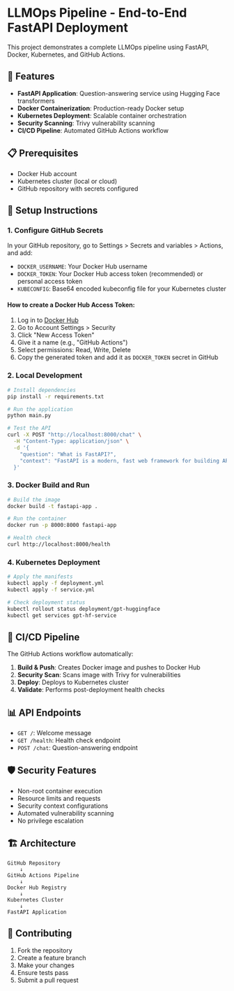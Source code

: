 # LLMOps Pipeline - End-to-End FastAPI Deployment

This project demonstrates a complete LLMOps pipeline using FastAPI, Docker, Kubernetes, and GitHub Actions.

## 🚀 Features

- **FastAPI Application**: Question-answering service using Hugging Face transformers
- **Docker Containerization**: Production-ready Docker setup
- **Kubernetes Deployment**: Scalable container orchestration
- **Security Scanning**: Trivy vulnerability scanning
- **CI/CD Pipeline**: Automated GitHub Actions workflow

## 📋 Prerequisites

- Docker Hub account
- Kubernetes cluster (local or cloud)
- GitHub repository with secrets configured

## 🔧 Setup Instructions

### 1. Configure GitHub Secrets

In your GitHub repository, go to Settings > Secrets and variables > Actions, and add:

- `DOCKER_USERNAME`: Your Docker Hub username
- `DOCKER_TOKEN`: Your Docker Hub access token (recommended) or personal access token
- `KUBECONFIG`: Base64 encoded kubeconfig file for your Kubernetes cluster

#### How to create a Docker Hub Access Token:
1. Log in to [Docker Hub](https://hub.docker.com/)
2. Go to Account Settings > Security
3. Click "New Access Token"
4. Give it a name (e.g., "GitHub Actions")
5. Select permissions: Read, Write, Delete
6. Copy the generated token and add it as `DOCKER_TOKEN` secret in GitHub

### 2. Local Development

```bash
# Install dependencies
pip install -r requirements.txt

# Run the application
python main.py

# Test the API
curl -X POST "http://localhost:8000/chat" \
  -H "Content-Type: application/json" \
  -d '{
    "question": "What is FastAPI?",
    "context": "FastAPI is a modern, fast web framework for building APIs with Python 3.6+."
  }'
```

### 3. Docker Build and Run

```bash
# Build the image
docker build -t fastapi-app .

# Run the container
docker run -p 8000:8000 fastapi-app

# Health check
curl http://localhost:8000/health
```

### 4. Kubernetes Deployment

```bash
# Apply the manifests
kubectl apply -f deployment.yml
kubectl apply -f service.yml

# Check deployment status
kubectl rollout status deployment/gpt-huggingface
kubectl get services gpt-hf-service
```

## 🔄 CI/CD Pipeline

The GitHub Actions workflow automatically:

1. **Build & Push**: Creates Docker image and pushes to Docker Hub
2. **Security Scan**: Scans image with Trivy for vulnerabilities
3. **Deploy**: Deploys to Kubernetes cluster
4. **Validate**: Performs post-deployment health checks

## 📊 API Endpoints

- `GET /`: Welcome message
- `GET /health`: Health check endpoint
- `POST /chat`: Question-answering endpoint

## 🛡️ Security Features

- Non-root container execution
- Resource limits and requests
- Security context configurations
- Automated vulnerability scanning
- No privilege escalation

## 🏗️ Architecture

```
GitHub Repository
    ↓
GitHub Actions Pipeline
    ↓
Docker Hub Registry
    ↓
Kubernetes Cluster
    ↓
FastAPI Application
```

## 🤝 Contributing

1. Fork the repository
2. Create a feature branch
3. Make your changes
4. Ensure tests pass
5. Submit a pull request